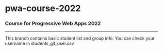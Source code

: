# pwa-course-2022

### Course for Progressive Web Apps 2022

---------------------------
This branch contains basic student list and group info.
You can check your username in students_git_user.csv